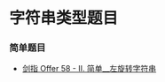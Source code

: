 # 字符串类型题目


### 简单题目
- [剑指 Offer 58 - II. 简单__左旋转字符串](https://github.com/wuye251/algorithm/blob/master/%E5%8A%9B%E6%89%A3/%E5%AD%97%E7%AC%A6%E4%B8%B2/%E7%AE%80%E5%8D%95%E9%A2%98/%E5%89%91%E6%8C%87%20Offer%2058%20-%20II.%20%E7%AE%80%E5%8D%95__%E5%B7%A6%E6%97%8B%E8%BD%AC%E5%AD%97%E7%AC%A6%E4%B8%B2.php)